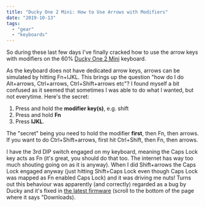 ```yaml
---
title: "Ducky One 2 Mini: How to Use Arrows with Modifiers"
date: "2019-10-13"
tags:
  - "gear"
  - "keyboards"
---
```


So during these last few days I've finally cracked how to use the arrow keys with modifiers on the 60% [Ducky One 2 Mini](https://www.duckychannel.com.tw/en/Ducky-One2-Mini-RGB) keyboard.

As the keyboard does not have dedicated arrow keys, arrows can be simulated by hitting Fn+IJKL. This brings up the question "how do I do Alt+arrows, Ctrl+arrows, Ctrl+Shift+arrows etc"? I found myself a bit confused as it seemed that sometimes I was able to do what I wanted, but not everytime. Here's the secret:

1. Press and hold the **modifier key(s)**, e.g. shift
2. Press and hold **Fn**
3. Press **IJKL**.

The "secret" being you need to hold the modifier **first**, then Fn, then arrows. If you want to do Ctrl+Shift+arrows, first hit Ctrl+Shift, then Fn, then arrows.

I have the 3rd DIP switch engaged on my keyboard, meaning the Caps Lock key acts as Fn (it's great, you should do that too. The internet has way too much shouting going on as it is anyway). When I did Shift+arrows the Caps Lock engaged anyway (just hitting Shift+Caps Lock even though Caps Lock was mapped as Fn enabled Caps Lock) and it was driving me nuts! Turns out this behaviour was apparently (and correctly) regarded as a bug by Ducky and it's fixed in [the latest firmware](https://www.duckychannel.com.tw/en/Ducky-One2-Mini-RGB) (scroll to the bottom of the page where it says "Downloads).
